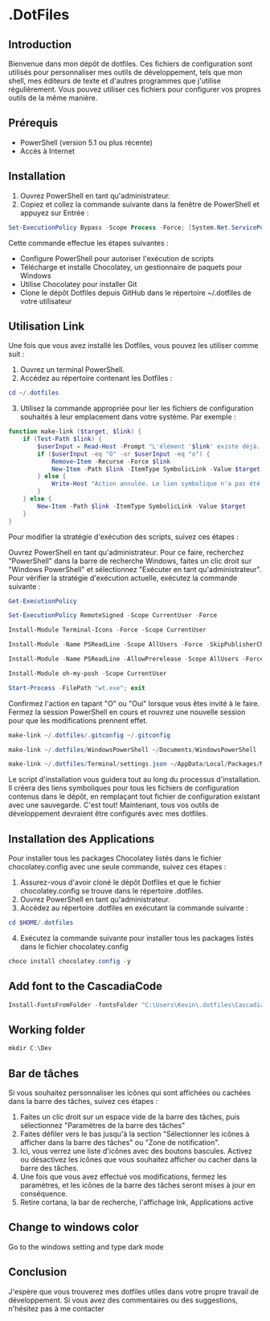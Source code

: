 # .DotFiles
## Introduction
Bienvenue dans mon dépôt de dotfiles. Ces fichiers de configuration sont utilisés pour personnaliser mes outils de développement, tels que mon shell, mes éditeurs de texte et d'autres programmes que j'utilise régulièrement. Vous pouvez utiliser ces fichiers pour configurer vos propres outils de la même manière.

## Prérequis
* PowerShell (version 5.1 ou plus récente)
* Accès à Internet
## Installation
1. Ouvrez PowerShell en tant qu'administrateur.
1. Copiez et collez la commande suivante dans la fenêtre de PowerShell et appuyez sur Entrée :
```powershell
Set-ExecutionPolicy Bypass -Scope Process -Force; [System.Net.ServicePointManager]::SecurityProtocol = [System.Net.SecurityProtocolType]::Tls12; iex ((New-Object System.Net.WebClient).DownloadString('https://community.chocolatey.org/install.ps1')) ; SET "PATH=%PATH%;%ALLUSERSPROFILE%\chocolatey\bin" ; refreshenv ; choco install git -y; git clone https://github.com/KevinDoremy/Dotfiles.git $HOME/.dotfiles 
```
Cette commande effectue les étapes suivantes :

* Configure PowerShell pour autoriser l'exécution de scripts
* Télécharge et installe Chocolatey, un gestionnaire de paquets pour Windows
* Utilise Chocolatey pour installer Git
* Clone le dépôt Dotfiles depuis GitHub dans le répertoire ~/.dotfiles de votre utilisateur
## Utilisation Link
Une fois que vous avez installé les Dotfiles, vous pouvez les utiliser comme suit :

1. Ouvrez un terminal PowerShell.
2. Accédez au répertoire contenant les Dotfiles :
```powershell
cd ~/.dotfiles
```
3. Utilisez la commande appropriée pour lier les fichiers de configuration souhaités à leur emplacement dans votre système. Par exemple :
```powershell 
function make-link ($target, $link) {
    if (Test-Path $link) {
        $userInput = Read-Host -Prompt "L'élément '$link' existe déjà. Voulez-vous le remplacer ? (O/N)"
        if ($userInput -eq "O" -or $userInput -eq "o") {
            Remove-Item -Recurse -Force $link
            New-Item -Path $link -ItemType SymbolicLink -Value $target
        } else {
            Write-Host "Action annulée. Le lien symbolique n'a pas été créé."
        }
    } else {
        New-Item -Path $link -ItemType SymbolicLink -Value $target
    }
}
```
Pour modifier la stratégie d'exécution des scripts, suivez ces étapes :

Ouvrez PowerShell en tant qu'administrateur. Pour ce faire, recherchez "PowerShell" dans la barre de recherche Windows, faites un clic droit sur "Windows PowerShell" et sélectionnez "Exécuter en tant qu'administrateur".
Pour vérifier la stratégie d'exécution actuelle, exécutez la commande suivante :


```powershell
Get-ExecutionPolicy
```
```powershell
Set-ExecutionPolicy RemoteSigned -Scope CurrentUser -Force
```
```powershell
Install-Module Terminal-Icons -Force -Scope CurrentUser
```
```powershell
Install-Module -Name PSReadLine -Scope AllUsers -Force -SkipPublisherCheck
```
```powershell
Install-Module -Name PSReadLine -AllowPrerelease -Scope AllUsers -Force -SkipPublisherCheck
```
```powershell
Install-Module oh-my-posh -Scope CurrentUser
```
```powershell
Start-Process -FilePath "wt.exe"; exit
```


Confirmez l'action en tapant "O" ou "Oui" lorsque vous êtes invité à le faire.
Fermez la session PowerShell en cours et rouvrez une nouvelle session pour que les modifications prennent effet.



```powershell
make-link ~/.dotfiles/.gitconfig ~/.gitconfig
```
```powershell
make-link ~/.dotfiles/WindowsPowerShell ~/Documents/WindowsPowerShell
```
```powershell
make-link ~/.dotfiles/Terminal/settings.json ~/AppData/Local/Packages/Microsoft.WindowsTerminal_8wekyb3d8bbwe/LocalState/settings.json
```


Le script d'installation vous guidera tout au long du processus d'installation. Il créera des liens symboliques pour tous les fichiers de configuration contenus dans le dépôt, en remplaçant tout fichier de configuration existant avec une sauvegarde.
C'est tout! Maintenant, tous vos outils de développement devraient être configurés avec mes dotfiles.

## Installation des Applications
Pour installer tous les packages Chocolatey listés dans le fichier chocolatey.config avec une seule commande, suivez ces étapes :

1. Assurez-vous d'avoir cloné le dépôt Dotfiles et que le fichier chocolatey.config se trouve dans le répertoire .dotfiles.
2. Ouvrez PowerShell en tant qu'administrateur.
3. Accédez au répertoire .dotfiles en exécutant la commande suivante :
```powershell
cd $HOME/.dotfiles
```
4. Exécutez la commande suivante pour installer tous les packages listés dans le fichier chocolatey.config 
```powershell
choco install chocolatey.config -y
```

## Add font to the CascadiaCode
```powershell
Install-FontsFromFolder -fontsFolder "C:\Users\Kevin\.dotfiles\CascadiaCode"
```


## Working folder 
```powershell
mkdir C:\Dev
```

## Bar de tâches
Si vous souhaitez personnaliser les icônes qui sont affichées ou cachées dans la barre des tâches, suivez ces étapes :

1. Faites un clic droit sur un espace vide de la barre des tâches, puis sélectionnez "Paramètres de la barre des tâches"
2. Faites défiler vers le bas jusqu'à la section "Sélectionner les icônes à afficher dans la barre des tâches" ou "Zone de notification".
3. Ici, vous verrez une liste d'icônes avec des boutons bascules. Activez ou désactivez les icônes que vous souhaitez afficher ou cacher dans la barre des tâches.
4. Une fois que vous avez effectué vos modifications, fermez les paramètres, et les icônes de la barre des tâches seront mises à jour en conséquence.
1. Retire cortana, la bar de recherche, l'affichage Ink, Applications active 

## Change to windows color

Go to the windows setting and type dark mode


## Conclusion
J'espère que vous trouverez mes dotfiles utiles dans votre propre travail de développement. Si vous avez des commentaires ou des suggestions, n'hésitez pas à me contacter
